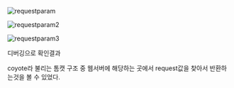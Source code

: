 ![requestparam](https://user-images.githubusercontent.com/97571604/226335758-fe965b97-cd24-4d9a-8ae1-cc30031eb6a4.PNG)  

![requestparam2](https://user-images.githubusercontent.com/97571604/226335825-6fe2eb30-4d99-4d71-8c6c-c2a1c35e5e55.PNG)

![requestparam3](https://user-images.githubusercontent.com/97571604/226335923-ed2370e3-b17c-4f1e-a213-eba1bf4e4ac6.PNG)

디버깅으로 확인결과  

coyote라 불리는 톰캣 구조 중 웹서버에 해당하는 곳에서 request값을 찾아서 반환하는것을 볼 수 있었다.


 
